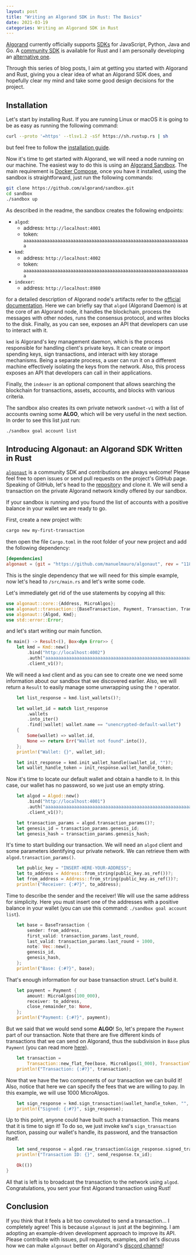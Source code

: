 ```yaml
---
layout: post
title: "Writing an Algorand SDK in Rust: The Basics"
date: 2021-03-19
categories: Writing an Algorand SDK in Rust
---
```


[Algorand](https://www.algorand.com/) currently officially supports [SDKs](https://developer.algorand.org/docs/reference/sdks/) for JavaScript, Python, Java and Go. A [community SDK](https://developer.algorand.org/docs/community/#sdks) is available for Rust and I am personally developing an [alternative one](https://github.com/manuelmauro/algonaut).

Through this series of blog posts, I aim at getting you started with Algorand and Rust, giving you a clear idea of what an Algorand SDK does, and hopefully clear my mind and take some good design decisions for the project.

## Installation

Let's start by installing Rust. If you are running Linux or macOS it is going to be as easy as running the following command:

```bash
curl --proto '=https' --tlsv1.2 -sSf https://sh.rustup.rs | sh
```

but feel free to follow the [installation guide](https://www.rust-lang.org/tools/install).

Now it's time to get started with Algorand, we will need a node running on our machine. The easiest way to do this is using an [Algorand Sandbox](https://github.com/algorand/sandbox). The main requirement is [Docker Compose](https://docs.docker.com/compose/install/), once you have it installed, using the sandbox is straightforward, just run the following commands:

```bash
git clone https://github.com/algorand/sandbox.git
cd sandbox
./sandbox up
```

As described in the readme, the sandbox creates the following endpoints:

- `algod`:
  - address: `http://localhost:4001`
  - token: `aaaaaaaaaaaaaaaaaaaaaaaaaaaaaaaaaaaaaaaaaaaaaaaaaaaaaaaaaaaaaaaa`
- `kmd`:
  - address: `http://localhost:4002`
  - token: `aaaaaaaaaaaaaaaaaaaaaaaaaaaaaaaaaaaaaaaaaaaaaaaaaaaaaaaaaaaaaaaa`
- `indexer`:
  - address: `http://localhost:8980`

for a detailed description of Algorand node's artifacts refer to the [official documentation](https://developer.algorand.org/docs/reference/node/artifacts/). Here we can briefly say that `algod` (Algorand Daemon) is at the core of an Algorand node, it handles the blockchain, process the messages with other nodes, runs the consensus protocol, and writes blocks to the disk. Finally, as you can see, exposes an API that developers can use to interact with it.

`kmd` is Algorand's key management daemon, which is the process responsible for handling client's private keys. It can create or import spending keys, sign transactions, and interact with key storage mechanisms. Being a separate process, a user can run it on a different machine effectively isolating the keys from the network. Also, this process exposes an API that developers can call in their applications.

Finally, the `indexer` is an optional component that allows searching the blockchain for transactions, assets, accounts, and blocks with various criteria.

The sandbox also creates its own private network `sandnet-v1` with a list of accounts owning some **ALGO**, which will be very useful in the next section. In order to see this list just run:

```bash
./sandbox goal account list
```

## Introducing Algonaut: an Algorand SDK Written in Rust

[`algonaut`](https://github.com/manuelmauro/algonaut) is a community SDK and contributions are always welcome! Please feel free to open issues or send pull requests on the project's GitHub page.
Speaking of GitHub, let's head to the [repository](https://github.com/manuelmauro/algonaut) and clone it. We will send a transaction on the private Algorand network kindly offered by our sandbox.

If your sandbox is running and you found the list of accounts with a positive balance in your wallet we are ready to go.

First, create a new project with:

```bash
cargo new my-first-transaction
```

then open the file `Cargo.toml` in the root folder of your new project and add the following dependency:

```toml
[dependencies]
algonaut = {git = "https://github.com/manuelmauro/algonaut", rev = "11808fa3650712bbd903560306400730ecc1d7b5"}
```

This is the single dependency that we will need for this simple example, now let's head to `/src/main.rs` and let's write some code.

Let's immediately get rid of the use statements by copying all this:

```rust
use algonaut::core::{Address, MicroAlgos};
use algonaut::transaction::{BaseTransaction, Payment, Transaction, TransactionType};
use algonaut::{Algod, Kmd};
use std::error::Error;
```

and let's start writing our main function.

```rust
fn main() -> Result<(), Box<dyn Error>> {
    let kmd = Kmd::new()
        .bind("http://localhost:4002")
        .auth("aaaaaaaaaaaaaaaaaaaaaaaaaaaaaaaaaaaaaaaaaaaaaaaaaaaaaaaaaaaaaaaa")
        .client_v1()?;
```

We will need a `kmd` client and as you can see to create one we need some information about our sandbox that we discovered earlier. Also, we will return a `Result` to easily manage some unwrapping using the `?` operator.

```rust
    let list_response = kmd.list_wallets()?;

    let wallet_id = match list_response
        .wallets
        .into_iter()
        .find(|wallet| wallet.name == "unencrypted-default-wallet")
    {
        Some(wallet) => wallet.id,
        None => return Err("Wallet not found".into()),
    };
    println!("Wallet: {}", wallet_id);

    let init_response = kmd.init_wallet_handle(&wallet_id, "")?;
    let wallet_handle_token = init_response.wallet_handle_token;
```

Now it's time to locate our default wallet and obtain a handle to it. In this case, our wallet has no password, so we just use an empty string.

```rust
    let algod = Algod::new()
        .bind("http://localhost:4001")
        .auth("aaaaaaaaaaaaaaaaaaaaaaaaaaaaaaaaaaaaaaaaaaaaaaaaaaaaaaaaaaaaaaaa")
        .client_v1()?;

    let transaction_params = algod.transaction_params()?;
    let genesis_id = transaction_params.genesis_id;
    let genesis_hash = transaction_params.genesis_hash;
```

It's time to start building our transaction. We will need an `algod` client and some parameters identifying our private network. We can retrieve them with `algod.transaction_params()`.

```rust
    let public_key = "INSERT-HERE-YOUR-ADDRESS";
    let to_address = Address::from_string(public_key.as_ref())?;
    let from_address = Address::from_string(public_key.as_ref())?;
    println!("Receiver: {:#?}", to_address);
```

Time to describe the sender and the receiver! We will use the same address for simplicity. Here you must insert one of the addresses with a positive balance in your wallet (you can use this command: `./sandbox goal account list`).

```rust
    let base = BaseTransaction {
        sender: from_address,
        first_valid: transaction_params.last_round,
        last_valid: transaction_params.last_round + 1000,
        note: Vec::new(),
        genesis_id,
        genesis_hash,
    };
    println!("Base: {:#?}", base);
```

That's enough information for our base transaction struct. Let's build it.

```rust
    let payment = Payment {
        amount: MicroAlgos(100_000),
        receiver: to_address,
        close_remainder_to: None,
    };
    println!("Payment: {:#?}", payment);
```

But we said that we would send some **ALGO**! So, let's prepare the `Payment` part of our transaction. Note that there are five different kinds of transactions that we can send on Algorand, thus the subdivision in `Base` plus `Payment` (you can read more [here](https://developer.algorand.org/docs/features/transactions/)).

```rust
    let transaction =
        Transaction::new_flat_fee(base, MicroAlgos(1_000), TransactionType::Payment(payment));
    println!("Transaction: {:#?}", transaction);
```

Now that we have the two components of our transaction we can build it! Also, notice that here we can specify the fees that we are willing to pay. In this example, we will use 1000 MicroAlgos.

```rust
    let sign_response = kmd.sign_transaction(&wallet_handle_token, "", &transaction)?;
    println!("Signed: {:#?}", sign_response);
```

Up to this point, anyone could have built such a transaction. This means that it is time to sign it! To do so, we just invoke `kmd`'s `sign_transaction` function, passing our wallet's handle, its password, and the transaction itself.

```rust
    let send_response = algod.raw_transaction(&sign_response.signed_transaction)?;
    println!("Transaction ID: {}", send_response.tx_id);

    Ok(())
}
```

All that is left is to broadcast the transaction to the network using `algod`. Congratulations, you sent your first Algorand transaction using Rust!

## Conclusion

If you think that it feels a bit too convoluted to send a transaction... I completely agree! This is because `algonaut` is just at the beginning. I am adopting an example-driven development approach to improve its API. Please contribute with issues, pull requests, examples, and let's discuss how we can make `algonaut` better on Algorand's [discord channel](https://www.algorand.com/)!
